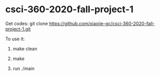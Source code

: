 # csci-360-2020-fall-project-1

Get codes: git clone https://github.com/xiaojie-gc/csci-360-2020-fall-project-1.git

To use it:  

1.  make clean

2.  make

3.  run ./main

